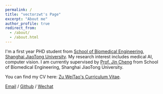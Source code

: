```yaml
---
permalink: /
title: "vectorzwt's Page"
excerpt: "About me"
author_profile: true
redirect_from: 
  - /about/
  - /about.html
---
```


I'm a first year PHD student from [School of Biomedical Engineering](https://bme.sjtu.edu.cn/), [Shanghai JiaoTong University](https://www.sjtu.edu.cn/). My research interest includes medical AI, computer vision. I am currently supervised by [Prof. Jin Cheng](https://bme.sjtu.edu.cn/Web/FacultyDetail/913) from School of Biomedical Engineering, Shanghai JiaoTong University.


You can find my CV here: [Zu WeiTao's Curriculum Vitae](../assets/Curriculum_Vitae.pdf).

[Email](mailto:zuweitao@sjtu.edu.cn) / [Github](https://github.com/vectorzwt) / [Wechat](../images/wechat.jpg) 
